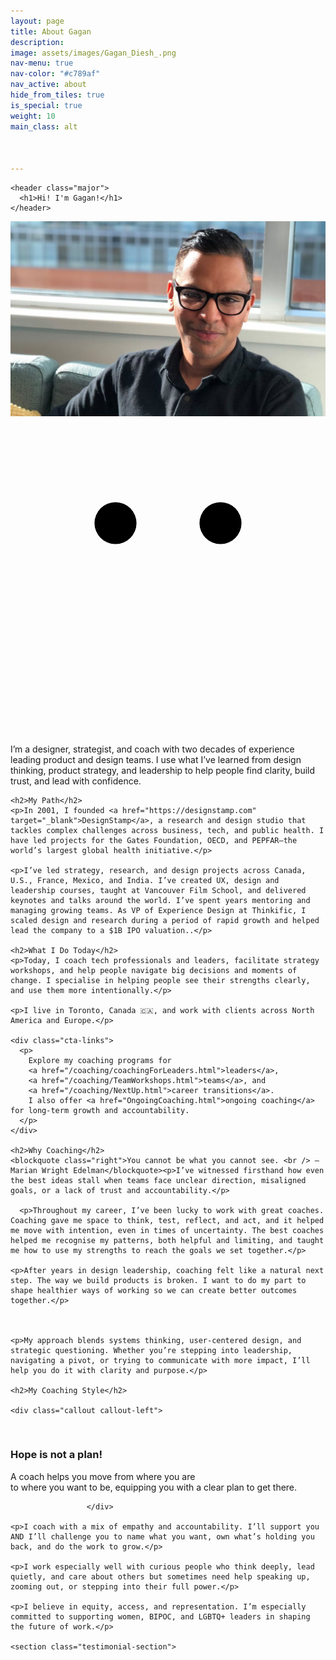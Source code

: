 ```yaml
---
layout: page
title: About Gagan
description: 
image: assets/images/Gagan_Diesh_.png
nav-menu: true
nav-color: "#c789af"
nav_active: about
hide_from_tiles: true
is_special: true
weight: 10
main_class: alt



---
```



<!--<div class="brandimage_masthead" style="background-image: url('{{ site.baseurl }}/{{ page.image }}');"></div>-->

  <div class="inner">


  <div class="page-intro">
    
    <header class="major">
      <h1>Hi! I'm Gagan!</h1>
    </header>
<div class="profile-image">
     <img src="assets/images/Gagan_Diesh_.png" alt="Gagan Diesh">
  <div class="smiley-overlay">
   <svg class="smiley" viewBox="0 0 60 60" xmlns="http://www.w3.org/2000/svg">
  <circle class="eye" cx="20" cy="20" r="4" />
  <circle class="eye" cx="40" cy="20" r="4" />
  <path class="smile" d="M20 38 Q30 50 40 38" stroke-width="4" fill="none" stroke-linecap="round" />
</svg>

  </div>
</div>
    <p>I’m a designer, strategist, and coach with two decades of experience leading product and design teams. I use what I’ve learned from design thinking, product strategy, and leadership to help people find clarity, build trust, and lead with confidence.</p>
    </div>

 

    <h2>My Path</h2>
    <p>In 2001, I founded <a href="https://designstamp.com" target="_blank">DesignStamp</a>, a research and design studio that tackles complex challenges across business, tech, and public health. I have led projects for the Gates Foundation, OECD, and PEPFAR—the world’s largest global health initiative.</p>

    <p>I’ve led strategy, research, and design projects across Canada, U.S., France, Mexico, and India. I’ve created UX, design and leadership courses, taught at Vancouver Film School, and delivered keynotes and talks around the world. I’ve spent years mentoring and managing growing teams. As VP of Experience Design at Thinkific, I scaled design and research during a period of rapid growth and helped lead the company to a $1B IPO valuation..</p>

    <h2>What I Do Today</h2>
    <p>Today, I coach tech professionals and leaders, facilitate strategy workshops, and help people navigate big decisions and moments of change. I specialise in helping people see their strengths clearly, and use them more intentionally.</p>

    <p>I live in Toronto, Canada 🇨🇦, and work with clients across North America and Europe.</p>

    <div class="cta-links">
      <p>
        Explore my coaching programs for 
        <a href="/coaching/coachingForLeaders.html">leaders</a>, 
        <a href="/coaching/TeamWorkshops.html">teams</a>, and 
        <a href="/coaching/NextUp.html">career transitions</a>. 
        I also offer <a href="OngoingCoaching.html">ongoing coaching</a> for long-term growth and accountability.
      </p>
    </div>

    <h2>Why Coaching</h2>
    <blockquote class="right">You cannot be what you cannot see. <br /> — Marian Wright Edelman</blockquote><p>I’ve witnessed firsthand how even the best ideas stall when teams face unclear direction, misaligned goals, or a lack of trust and accountability.</p>

      <p>Throughout my career, I’ve been lucky to work with great coaches. Coaching gave me space to think, test, reflect, and act, and it helped me move with intention, even in times of uncertainty. The best coaches helped me recognise my patterns, both helpful and limiting, and taught me how to use my strengths to reach the goals we set together.</p>

    <p>After years in design leadership, coaching felt like a natural next step. The way we build products is broken. I want to do my part to shape healthier ways of working so we can create better outcomes together.</p>

  

    <p>My approach blends systems thinking, user-centered design, and strategic questioning. Whether you’re stepping into leadership, navigating a pivot, or trying to communicate with more impact, I’ll help you do it with clarity and purpose.</p>

    <h2>My Coaching Style</h2>

    <div class="callout callout-left">
  <span class="fa fa-map"></span> 				  
						 <h3>Hope is not a plan!</h3> A coach helps you move from where you are  
to where you want to be, equipping you with a clear plan to get there.

					 </div>

    <p>I coach with a mix of empathy and accountability. I’ll support you AND I’ll challenge you to name what you want, own what’s holding you back, and do the work to grow.</p>

    <p>I work especially well with curious people who think deeply, lead quietly, and care about others but sometimes need help speaking up, zooming out, or stepping into their full power.</p>

    <p>I believe in equity, access, and representation. I’m especially committed to supporting women, BIPOC, and LGBTQ+ leaders in shaping the future of work.</p>

    <section class="testimonial-section">
  <div id="testimonial-box" class="testimonials-wrapper" data-count="2">
    <!-- Testimonials will be injected here by JS -->
  </div>
</section>


  </div>

    
